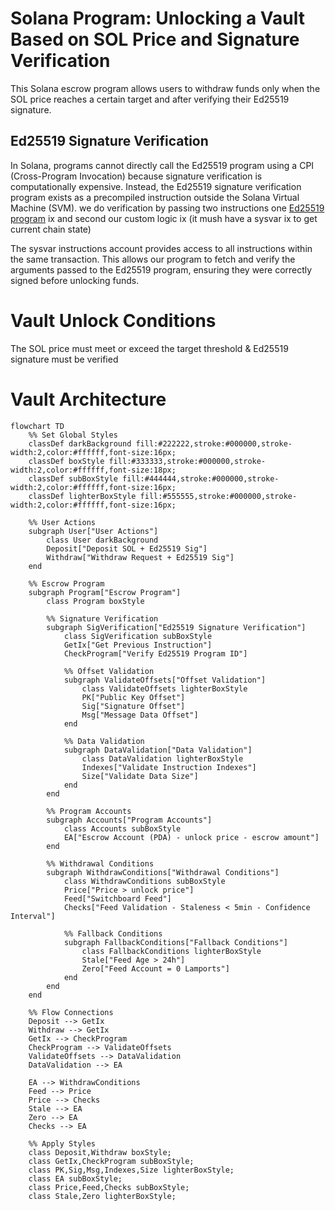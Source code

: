 # Solana Program: Unlocking a Vault Based on SOL Price and Signature Verification
This Solana escrow program allows users to withdraw funds only when the SOL price reaches a certain target and after verifying their Ed25519 signature.
## Ed25519 Signature Verification
In Solana, programs cannot directly call the Ed25519 program using a CPI (Cross-Program Invocation) because signature verification is computationally expensive. Instead, the Ed25519 signature verification program exists as a precompiled instruction outside the Solana Virtual Machine (SVM).
we do verification by passing two instructions one [Ed25519 program](https://github.com/anza-xyz/agave/blob/master/sdk/ed25519-program/src/lib.rs) ix and second our custom logic ix (it mush have a sysvar ix to get current chain state)

The sysvar instructions account provides access to all instructions within the same transaction.
This allows our program to fetch and verify the arguments passed to the Ed25519 program, ensuring they were correctly signed before unlocking funds.
# Vault Unlock Conditions
The SOL price must meet or exceed the target threshold & Ed25519 signature must be verified
# Vault Architecture
```mermaid
flowchart TD
    %% Set Global Styles
    classDef darkBackground fill:#222222,stroke:#000000,stroke-width:2,color:#ffffff,font-size:16px;
    classDef boxStyle fill:#333333,stroke:#000000,stroke-width:2,color:#ffffff,font-size:18px;
    classDef subBoxStyle fill:#444444,stroke:#000000,stroke-width:2,color:#ffffff,font-size:16px;
    classDef lighterBoxStyle fill:#555555,stroke:#000000,stroke-width:2,color:#ffffff,font-size:16px;

    %% User Actions
    subgraph User["User Actions"]
        class User darkBackground
        Deposit["Deposit SOL + Ed25519 Sig"]
        Withdraw["Withdraw Request + Ed25519 Sig"]
    end

    %% Escrow Program
    subgraph Program["Escrow Program"]
        class Program boxStyle

        %% Signature Verification
        subgraph SigVerification["Ed25519 Signature Verification"]
            class SigVerification subBoxStyle
            GetIx["Get Previous Instruction"]
            CheckProgram["Verify Ed25519 Program ID"]

            %% Offset Validation
            subgraph ValidateOffsets["Offset Validation"]
                class ValidateOffsets lighterBoxStyle
                PK["Public Key Offset"]
                Sig["Signature Offset"]
                Msg["Message Data Offset"]
            end

            %% Data Validation
            subgraph DataValidation["Data Validation"]
                class DataValidation lighterBoxStyle
                Indexes["Validate Instruction Indexes"]
                Size["Validate Data Size"]
            end
        end

        %% Program Accounts
        subgraph Accounts["Program Accounts"]
            class Accounts subBoxStyle
            EA["Escrow Account (PDA) - unlock price - escrow amount"]
        end

        %% Withdrawal Conditions
        subgraph WithdrawConditions["Withdrawal Conditions"]
            class WithdrawConditions subBoxStyle
            Price["Price > unlock price"]
            Feed["Switchboard Feed"]
            Checks["Feed Validation - Staleness < 5min - Confidence Interval"]

            %% Fallback Conditions
            subgraph FallbackConditions["Fallback Conditions"]
                class FallbackConditions lighterBoxStyle
                Stale["Feed Age > 24h"]
                Zero["Feed Account = 0 Lamports"]
            end
        end
    end

    %% Flow Connections
    Deposit --> GetIx
    Withdraw --> GetIx
    GetIx --> CheckProgram
    CheckProgram --> ValidateOffsets
    ValidateOffsets --> DataValidation
    DataValidation --> EA

    EA --> WithdrawConditions
    Feed --> Price
    Price --> Checks
    Stale --> EA
    Zero --> EA
    Checks --> EA

    %% Apply Styles
    class Deposit,Withdraw boxStyle;
    class GetIx,CheckProgram subBoxStyle;
    class PK,Sig,Msg,Indexes,Size lighterBoxStyle;
    class EA subBoxStyle;
    class Price,Feed,Checks subBoxStyle;
    class Stale,Zero lighterBoxStyle;

```

